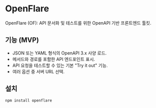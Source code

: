 # OpenFlare

OpenFlare (OF): API 문서화 및 테스트를 위한 OpenAPI 기반 프론트엔드 툴킷.

## 기능 (MVP)

- JSON 또는 YAML 형식의 OpenAPI 3.x 사양 로드.
- 메서드와 경로를 포함한 API 엔드포인트 표시.
- API 요청을 테스트할 수 있는 기본 "Try it out" 기능.
- 여러 옵션 중 서버 URL 선택.

## 설치

```bash
npm install openflare
```

